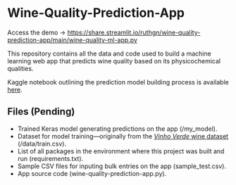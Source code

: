 # Wine-Quality-Prediction-App

Access the demo → https://share.streamlit.io/ruthgn/wine-quality-prediction-app/main/wine-quality-ml-app.py

This repository contains all the data and code used to build a machine learning web app that predicts wine quality based on its physicochemical qualities.

Kaggle notebook outlining the prediction model building process is available [here](https://www.kaggle.com/ruthgn/predicting-wine-quality-deep-learning-approach).

Files (Pending)
-----
* Trained Keras model generating predictions on the app (/my_model).
* Dataset for model training—originally from the [*Vinho Verde* wine dataset](https://www.kaggle.com/ruthgn/wine-quality-data-set-red-white-wine) (/data/train.csv).
* List of all packages in the environment where this project was built and run (requirements.txt).
* Sample CSV files for inputing bulk entries on the app (sample_test.csv).
* App source code (wine-quality-prediction-app.py).
